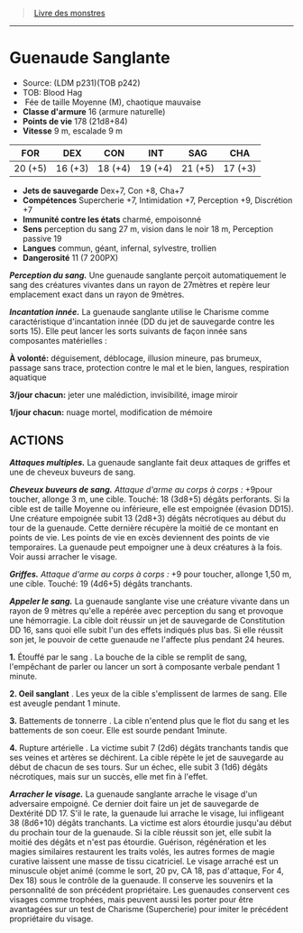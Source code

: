 ﻿> [Livre des monstres](tome_of_beasts.md)

---

# Guenaude Sanglante

- Source: (LDM p231)(TOB p242)
- TOB: Blood Hag
-  Fée de taille Moyenne (M), chaotique mauvaise
- **Classe d'armure** 16 (armure naturelle)
- **Points de vie** 178 (21d8+84)
- **Vitesse** 9 m, escalade 9 m

|FOR|DEX|CON|INT|SAG|CHA|
|---|---|---|---|---|---|
|20 (+5)|16 (+3)|18 (+4)|19 (+4)|21 (+5)|17 (+3)|

- **Jets de sauvegarde** Dex+7, Con +8, Cha+7
- **Compétences** Supercherie +7, Intimidation +7, Perception +9, Discrétion +7
- **Immunité contre les états** charmé, empoisonné
- **Sens** perception du sang 27 m, vision dans le noir 18 m, Perception passive 19
- **Langues** commun, géant, infernal, sylvestre, trollien
- **Dangerosité** 11 (7 200PX)

**_Perception du sang._** Une guenaude sanglante perçoit automatiquement le sang des créatures vivantes dans un rayon de 27mètres et repère leur emplacement exact dans un rayon de 9mètres.

**_Incantation innée._** La guenaude sanglante utilise le Charisme comme caractéristique d'incantation innée (DD du jet de sauvegarde contre les sorts 15). Elle peut lancer les sorts suivants de façon innée sans composantes matérielles :

**À volonté:** déguisement, déblocage, illusion mineure, pas brumeux, passage sans trace, protection contre le mal et le bien, langues, respiration aquatique

**3/jour chacun:** jeter une malédiction, invisibilité, image miroir

**1/jour chacun:** nuage mortel, modification de mémoire

## ACTIONS

**_Attaques multiples._** La guenaude sanglante fait deux attaques de griffes et une de cheveux buveurs de sang.

**_Cheveux buveurs de sang._** _Attaque d'arme au corps à corps :_
+9pour toucher, allonge 3 m, une cible. Touché: 18 (3d8+5) dégâts perforants. Si la cible est de taille Moyenne ou inférieure, elle est empoignée (évasion DD15). Une créature empoignée subit 13 (2d8+3) dégâts nécrotiques au début du tour de la guenaude. Cette dernière récupère la moitié de ce montant en points de vie. Les points de vie en excès deviennent des points de vie temporaires. La guenaude peut empoigner une à deux créatures à la fois. Voir aussi arracher le visage.

**_Griffes._** _Attaque d'arme au corps à corps :_ +9 pour toucher, allonge 1,50 m, une cible. Touché: 19 (4d6+5) dégâts tranchants.

**_Appeler le sang._** La guenaude sanglante vise une créature vivante dans un rayon de 9 mètres qu'elle a repérée avec perception du sang et provoque une hémorragie. La cible doit réussir un jet de sauvegarde de Constitution DD 16, sans quoi elle subit l'un des effets indiqués plus bas. Si elle réussit son jet, le pouvoir de cette guenaude ne l'affecte plus pendant 24 heures.

**1.** Étouffé par le sang . La bouche de la cible se remplit de sang, l'empêchant de parler ou lancer un sort à composante verbale pendant 1 minute.

**2. Oeil sanglant** . Les yeux de la cible s'emplissent de larmes de sang. Elle est aveugle pendant 1 minute.

**3.** Battements de tonnerre . La cible n'entend plus que le flot du sang et les battements de son coeur. Elle est sourde pendant 1minute.

**4.** Rupture artérielle . La victime subit 7 (2d6) dégâts tranchants tandis que ses veines et artères se déchirent. La cible répète le jet de sauvegarde au début de chacun de ses tours. Sur un échec, elle subit 3 (1d6) dégâts nécrotiques, mais sur un succès, elle met fin à l'effet.

**_Arracher le visage._** La guenaude sanglante arrache le visage d'un adversaire empoigné. Ce dernier doit faire un jet de sauvegarde de Dextérité DD 17. S'il le rate, la guenaude lui arrache le visage, lui infligeant 38 (8d6+10) dégâts tranchants. La victime est alors étourdie jusqu'au début du prochain tour de la guenaude. Si la cible réussit son jet, elle subit la moitié des dégâts et n'est pas étourdie. Guérison, régénération et les magies similaires restaurent les traits volés, les autres formes de magie curative laissent une masse de tissu cicatriciel. Le visage arraché est un minuscule objet animé (comme le sort, 20 pv, CA 18, pas d'attaque, For 4, Dex 18) sous le contrôle de la guenaude. Il conserve les souvenirs et la personnalité de son précédent propriétaire. Les guenaudes conservent ces visages comme trophées, mais peuvent aussi les porter pour être avantagées sur un test de Charisme (Supercherie) pour imiter le précédent propriétaire du visage.

